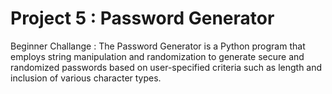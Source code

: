 # Project 5  : Password Generator
Beginner Challange : 
The Password Generator is a Python program that employs string manipulation and randomization to generate secure and randomized passwords based on user-specified criteria such as length and inclusion of various character types.